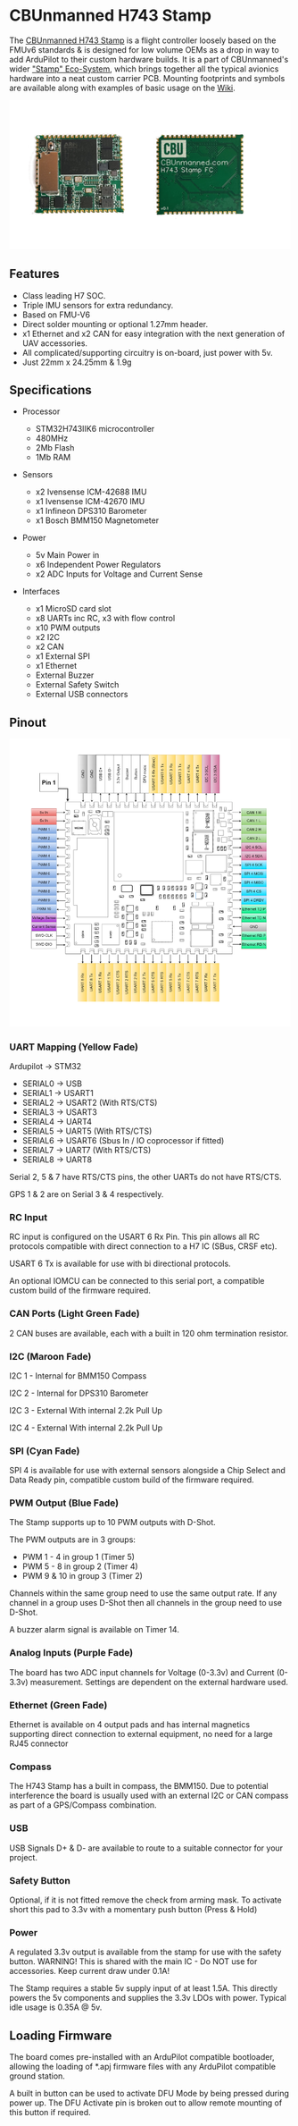

# CBUnmanned H743 Stamp

The [CBUnmanned H743 Stamp](https://cbunmanned.com/store) is a flight controller loosely based on the FMUv6 standards & is designed for low volume OEMs as a drop in way to add ArduPilot to their custom hardware builds. It is a part of CBUnmanned's wider ["Stamp" Eco-System](https://cbunmanned.com), which brings together all the typical avionics hardware into a neat custom carrier PCB. Mounting footprints and symbols are available along with examples of basic usage on the  [Wiki](https://wiki.cbunmanned.com).

![H743StampFront&Back](H743StampFront&Back.png "H743FB")

## Features
- Class leading H7 SOC.
- Triple IMU sensors for extra redundancy.
- Based on FMU-V6 
- Direct solder mounting or optional 1.27mm header.
- x1 Ethernet and x2 CAN for easy integration with the next generation of UAV accessories.
- All complicated/supporting circuitry is on-board, just power with 5v.
- Just 22mm x 24.25mm & 1.9g

## Specifications
- Processor
  - STM32H743IIK6 microcontroller
  - 480MHz
  - 2Mb Flash
  - 1Mb RAM

- Sensors
  - x2 Ivensense ICM-42688 IMU
  - x1 Ivensense ICM-42670 IMU
  - x1 Infineon DPS310 Barometer
  - x1 Bosch BMM150 Magnetometer
 
- Power
  - 5v Main Power in
  - x6 Independent Power Regulators
  - x2 ADC Inputs for Voltage and Current Sense

- Interfaces
  - x1 MicroSD card slot
  - x8 UARTs inc RC, x3 with flow control
  - x10 PWM outputs
  - x2 I2C 
  - x2 CAN
  - x1 External SPI
  - x1 Ethernet
  - External Buzzer
  - External Safety Switch 
  - External USB connectors 

## Pinout

![H743 Stamp Pinout](H743Pinout.png "H743")

### UART Mapping (Yellow Fade)

 Ardupilot -> STM32
 - SERIAL0 -> USB
 - SERIAL1 -> USART1
 - SERIAL2 -> USART2		(With RTS/CTS)
 - SERIAL3 -> USART3
 - SERIAL4 -> UART4
 - SERIAL5 -> UART5		(With RTS/CTS)
 - SERIAL6 -> USART6		(Sbus In / IO coprocessor if fitted)
 - SERIAL7 -> UART7		(With RTS/CTS) 
 - SERIAL8 -> UART8

Serial 2, 5 & 7 have RTS/CTS pins, the other UARTs do not have RTS/CTS.

GPS 1 & 2 are on Serial 3 & 4 respectively.

### RC Input
 
RC input is configured on the USART 6 Rx Pin. This pin allows all RC protocols compatible with direct connection to a H7 IC (SBus, CRSF etc).

USART 6 Tx is available for use with bi directional protocols.

An optional IOMCU can be connected to this serial port, a compatible custom build of the firmware required.

### CAN Ports (Light Green Fade)
2 CAN buses are available, each with a built in 120 ohm termination resistor.

### I2C (Maroon Fade)
I2C 1 - Internal for BMM150 Compass

I2C 2 - Internal for DPS310 Barometer

I2C 3 - External With internal 2.2k Pull Up

I2C 4 - External With internal 2.2k Pull Up 

### SPI (Cyan Fade)
SPI 4 is available for use with external sensors alongside a Chip Select and Data Ready pin, compatible custom build of the firmware required.

### PWM Output (Blue Fade)
The Stamp supports up to 10 PWM outputs with D-Shot. 

The PWM outputs are in 3 groups:

 - PWM 1 - 4 in group 1 (Timer 5)
 - PWM 5 - 8 in group 2 (Timer 4)
 - PWM 9 & 10 in group 3 (Timer 2)

Channels within the same group need to use the same output rate. If any channel in a group uses D-Shot then all channels in the group need to use D-Shot.

A buzzer alarm signal is available on Timer 14.

### Analog Inputs (Purple Fade)

The board has two ADC input channels for Voltage (0-3.3v) and Current (0-3.3v) measurement. Settings are dependent on the external hardware used. 

### Ethernet (Green Fade)
Ethernet is available on 4 output pads and has internal magnetics supporting direct connection to external equipment, no need for a large RJ45 connector

### Compass

The H743 Stamp has a built in compass, the BMM150. Due to potential interference the board is usually used with an external I2C or CAN compass as part of a GPS/Compass combination.

### USB

USB Signals D+ & D- are available to route to a suitable connector for your project.

### Safety Button

Optional, if it is not fitted remove the check from arming mask. To activate short this pad to 3.3v with a momentary push button (Press & Hold)

### Power

A regulated 3.3v output is available from the stamp for use with the safety button. WARNING! This is shared with the main IC - Do NOT use for accessories. Keep current draw under 0.1A!

The Stamp requires a stable 5v supply input of at least 1.5A. This directly powers the 5v components and supplies the 3.3v LDOs with power. Typical idle usage is 0.35A @ 5v.

## Loading Firmware

The board comes pre-installed with an ArduPilot compatible bootloader, allowing the loading of *.apj firmware files with any ArduPilot compatible ground station. 

A built in button can be used to activate DFU Mode by being pressed during power up. The DFU Activate pin is broken out to allow remote mounting of this button if required. 